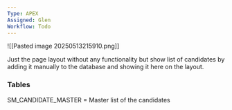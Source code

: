 ```yaml
---
Type: APEX
Assigned: Glen
Workflow: Todo
---
```


![[Pasted image 20250513215910.png]]

Just the page layout without any functionality but show list of candidates by adding it manually to the database and showing it here on the layout.

### Tables
SM_CANDIDATE_MASTER = Master list of the candidates